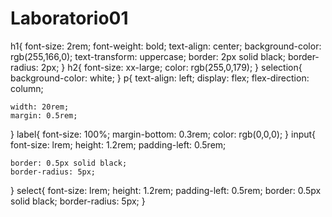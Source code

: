 # Laboratorio01
h1{
    font-size: 2rem;
    font-weight: bold;
    text-align: center;
    background-color: rgb(255,166,0);
    text-transform: uppercase;
    border: 2px solid black;
    border-radius: 2px;
}
h2{
    font-size: xx-large;
    color: rgb(255,0,179);
}
selection{
    background-color: white;
}
p{
    text-align: left;
    display: flex;
    flex-direction: column;

    width: 20rem;
    margin: 0.5rem;
}
label{
    font-size: 100%;
    margin-bottom: 0.3rem;
    color: rgb(0,0,0);
}
input{
    font-size: lrem;
    height: 1.2rem;
    padding-left: 0.5rem;

    border: 0.5px solid black;
    border-radius: 5px;
}
select{
    font-size: lrem;
    height: 1.2rem;
    padding-left: 0.5rem;
    border: 0.5px solid black;
    border-radius: 5px;
}
